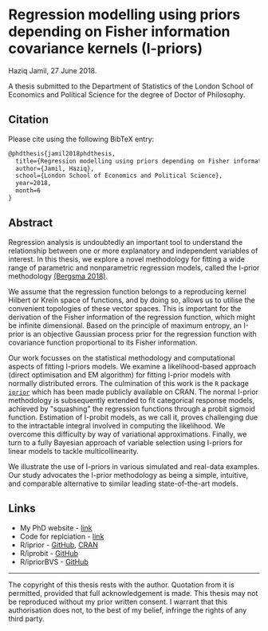 # Regression modelling using priors depending on Fisher information covariance kernels (I-priors)

Haziq Jamil, 27 June 2018.

A thesis submitted to the Department of Statistics of the London School of Economics and Political Science for the degree of Doctor of Philosophy.

## Citation

Please cite using the following BibTeX entry:

```latex
@phdthesis{jamil2018phdthesis,
  title={Regression modelling using priors depending on Fisher information covariance kernels (I-priors)},
  author={Jamil, Haziq},
  school={London School of Economics and Political Science},
  year=2018,
  month=6
}
```

## Abstract

Regression analysis is undoubtedly an important tool to understand the relationship between one or more explanatory and independent variables of interest. 
In this thesis, we explore a novel methodology for fitting a wide range of parametric and nonparametric regression models, called the I-prior methodology [(Bergsma 2018)](https://arxiv.org/abs/1707.00274).

We assume that the regression function belongs to a reproducing kernel Hilbert or Kreĭn space of functions, and by doing so, allows us to utilise the convenient topologies of these vector spaces. 
This is important for the derivation of the Fisher information of the regression function, which might be infinite dimensional.
Based on the principle of maximum entropy, an I-prior is an objective Gaussian process prior for the regression function with covariance function proportional to its Fisher information. 

Our work focusses on the statistical methodology and computational aspects of fitting I-priors models. 
We examine a likelihood-based approach (direct optimisation and EM algorithm) for fitting I-prior models with normally distributed errors.
The culmination of this work is the `R` package [`iprior`](https://cran.r-project.org/package=iprior) which has been made publicly available on CRAN. 
The normal I-prior methodology is subsequently extended to fit categorical response models, achieved by "squashing" the regression functions through a probit sigmoid function.
Estimation of I-probit models, as we call it, proves challenging due to the intractable integral involved in computing the likelihood. 
We overcome this difficulty by way of variational approximations.
Finally, we turn to a fully Bayesian approach of variable selection using I-priors for linear models to tackle multicollinearity.

We illustrate the use of I-priors in various simulated and real-data examples. 
Our study advocates the I-prior methodology as being a simple, intuitive, and comparable alternative to similar leading state-of-the-art models. 

## Links

- My PhD website - [link](http://phd.haziqj.ml)
- Code for replciation - [link](htt://myphdcode.haziqj.ml)
- R/iprior - [GitHub](https://github.com/haziqj/iprior), [CRAN](https://cran.r-project.org/package=iprior)
- R/iprobit - [GitHub](https://github.com/haziqj/iprobit)
- R/ipriorBVS - [GitHub](https://github.com/haziqj/ipriorBVS)

------------------------------------------------------------------------

The copyright of this thesis rests with the author. 
Quotation from it is permitted, provided that full acknowledgement is made. 
This thesis may not be reproduced without my prior written consent.
I warrant that this authorisation does not, to the best of my belief, infringe the rights of any third party.